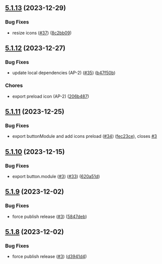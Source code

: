 ## [5.1.13](https://github.com/chicromedia/ng-solid/compare/v5.1.12...v5.1.13) (2023-12-29)


### Bug Fixes

* resize icons ([#37](https://github.com/chicromedia/ng-solid/issues/37)) ([8c2bb09](https://github.com/chicromedia/ng-solid/commit/8c2bb093b41a550a858b697b2d474aac08af6b42))

## [5.1.12](https://github.com/chicromedia/ng-solid/compare/v5.1.11...v5.1.12) (2023-12-27)


### Bug Fixes

* update local dependencies (AP-2) ([#35](https://github.com/chicromedia/ng-solid/issues/35)) ([b47f50b](https://github.com/chicromedia/ng-solid/commit/b47f50b96ba2a60286a5da58c44684bef313f627))


### Chores

* export preload icon (AP-2) ([206b487](https://github.com/chicromedia/ng-solid/commit/206b487819d364babe5cd7a56f44ec9cbc1f29cc))

## [5.1.11](https://github.com/chicromedia/ng-solid/compare/v5.1.10...v5.1.11) (2023-12-25)


### Bug Fixes

* export buttonModule and add icons preload ([#34](https://github.com/chicromedia/ng-solid/issues/34)) ([fec23ce](https://github.com/chicromedia/ng-solid/commit/fec23ce60fd1d2e9d281934628c8cba25ed6126d)), closes [#3](https://github.com/chicromedia/ng-solid/issues/3)

## [5.1.10](https://github.com/chicromedia/ng-solid/compare/v5.1.9...v5.1.10) (2023-12-15)


### Bug Fixes

* export button.module ([#3](https://github.com/chicromedia/ng-solid/issues/3)) ([#33](https://github.com/chicromedia/ng-solid/issues/33)) ([620a51d](https://github.com/chicromedia/ng-solid/commit/620a51d60a69ccb3743fd93e2c206b3c91747edf))

## [5.1.9](https://github.com/chicromedia/ng-solid/compare/v5.1.8...v5.1.9) (2023-12-02)


### Bug Fixes

* force publish release ([#3](https://github.com/chicromedia/ng-solid/issues/3)) ([5847deb](https://github.com/chicromedia/ng-solid/commit/5847deb5ddee1bf487de7dc8c1311bd6ba0feabd))

## [5.1.8](https://github.com/chicromedia/ng-solid/compare/v5.1.7...v5.1.8) (2023-12-02)


### Bug Fixes

* force publish release ([#3](https://github.com/chicromedia/ng-solid/issues/3)) ([d3941d4](https://github.com/chicromedia/ng-solid/commit/d3941d43d21881df3db2e4ddbebcda3a6f44c880))
